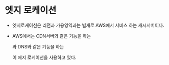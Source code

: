 # 엣지 로케이션

- 엣지로케이션은 리전과 가용영역과는 별개로 AWS에서 서비스 하는 캐시서버이다.

- AWS에서는 CDN서버와 같은 기능을 하는 

  [CloudFront]: https://aws.amazon.com/ko/cloudfront/	"CloudFront"

  와 DNS와 같은 기능을 하는 

  [Route 53]: https://aws.amazon.com/ko/route53/	"Route 53"

  이 에지 로케이션을 사용하고 있다.

